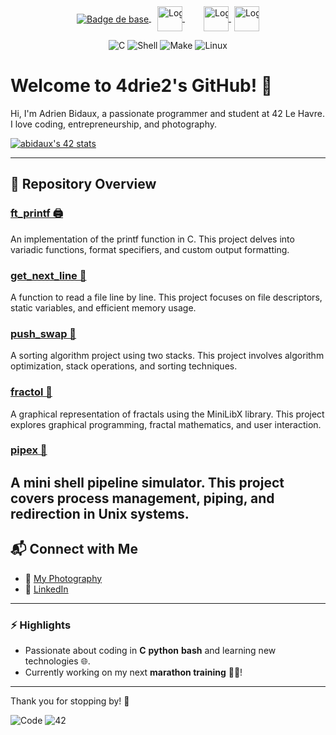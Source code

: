 <div style="position: absolute; top: 0; left: 0; right: 0; display: flex; justify-content: center; margin: 0 auto; padding-top: 10px;">
  <span style="white-space: nowrap; display: inline-block;">
    <a href="https://42lehavre.fr" target="_blank">
      <img src="https://img.shields.io/badge/42-Le_Havre-white?style=for-the-badge&logo=42" alt="Badge de base" style="vertical-align: middle;">
    </a>
    <a href="https://www.linkedin.com/company/42startupclub/" target="_blank">
      <img src="https://media.licdn.com/dms/image/v2/D4E0BAQExVVzpAro0vg/company-logo_200_200/B4EZXYQxmSHcAI-/0/1743090031826/42startupclub_logo?e=2147483647&v=beta&t=n2Yy0WNIATZUzrZ6ruFq1_1oqimKswls-bj16sFyJk0" alt="Logo 42 Start'up" style="width: 40px; height: auto; margin-left: 10px; vertical-align: middle;">
    </a>
    <a href="https://www.linkedin.com/company/42entrepreneurs/" target="_blank">
      <img src="https://media.licdn.com/dms/image/v2/D4E0BAQFVrdml-lG77w/company-logo_200_200/company-logo_200_200/0/1711818209772/42entrepreneurs_logo?e=2147483647&v=beta&t=tVS-k6YHMS3c_LikC1TZQewAp_fpbh4ooOeQ71vVdjg" alt="Logo 42 Entrepreneur" style="width: 40px; height: auto; margin-left: 30px; vertical-align: middle;">
    </a>
    <a href="https://42blockchain.com/" target="_blank">
      <img src="https://42blockchain.com/42Blockchain-logo.svg" alt="Logo 42 Blockchain" style="width: 40px; height: auto; margin-left: 5px; vertical-align: middle;">
    </a>
  </span>
</div>





<p align="center">
  <img src="https://img.shields.io/badge/C-00599C?style=for-the-badge&logo=c&logoColor=white" alt="C">
  <img src="https://img.shields.io/badge/Shell_Script-121011?style=for-the-badge&logo=gnu-bash&logoColor=white" alt="Shell">
  <img src="https://img.shields.io/badge/GNU%20Make-A42E2B?style=for-the-badge&logo=gnu&logoColor=white" alt="Make">
  <img src="https://img.shields.io/badge/Linux-FCC624?style=for-the-badge&logo=linux&logoColor=black" alt="Linux">
</p>





# Welcome to 4drie2's GitHub! 👋  

Hi, I'm Adrien Bidaux, a passionate programmer and student at 42 Le Havre.  
I love coding, entrepreneurship, and photography.  

[![abidaux's 42 stats](https://badge.mediaplus.ma/colorfulwaves/abidaux?1337Badge=off&UM6P=off)](https://profile.intra.42.fr/users/abidaux)

---

## 📂 Repository Overview

### [ft_printf 🖨️](https://github.com/4drie2/ft_printf)
An implementation of the printf function in C. This project delves into variadic functions, format specifiers, and custom output formatting.

### [get_next_line 📄](https://github.com/4drie2/get_next_line)
A function to read a file line by line. This project focuses on file descriptors, static variables, and efficient memory usage.

### [push_swap 🔄](https://github.com/4drie2/push_swap)
A sorting algorithm project using two stacks. This project involves algorithm optimization, stack operations, and sorting techniques.

### [fractol 🌌](https://github.com/4drie2/fractol)
A graphical representation of fractals using the MiniLibX library. This project explores graphical programming, fractal mathematics, and user interaction.

### [pipex 🔧](https://github.com/4drie2/pipex)
A mini shell pipeline simulator. This project covers process management, piping, and redirection in Unix systems.
---

## 📬 Connect with Me  
- 📸 [My Photography](https://www.flickr.com/photos/195770192@N05/)  
- 💼 [LinkedIn](https://www.linkedin.com/in/adrien-bidaux)  

---

### ⚡ Highlights
- Passionate about coding in **C** **python** **bash** and learning new technologies 🌐.  
- Currently working on my next **marathon training** 🏃‍♂️!  

---

Thank you for stopping by! 🎉  

![Code](https://img.shields.io/badge/Made%20with-Love-%23FF69B4) ![42](https://img.shields.io/badge/42-Student-blue)
